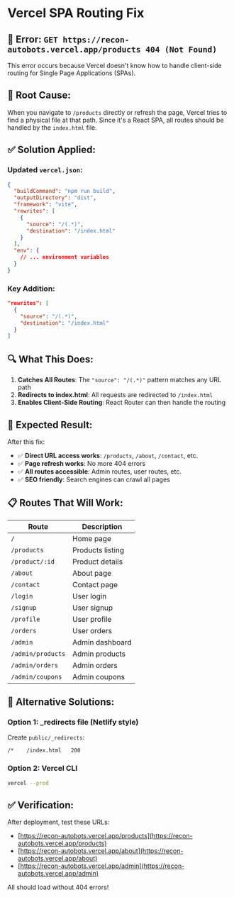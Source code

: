 # Vercel SPA Routing Fix

## 🚨 Error: `GET https://recon-autobots.vercel.app/products 404 (Not Found)`

This error occurs because Vercel doesn't know how to handle client-side routing for Single Page Applications (SPAs).

## 🔧 Root Cause:
When you navigate to `/products` directly or refresh the page, Vercel tries to find a physical file at that path. Since it's a React SPA, all routes should be handled by the `index.html` file.

## ✅ Solution Applied:

### Updated `vercel.json`:
```json
{
  "buildCommand": "npm run build",
  "outputDirectory": "dist",
  "framework": "vite",
  "rewrites": [
    {
      "source": "/(.*)",
      "destination": "/index.html"
    }
  ],
  "env": {
    // ... environment variables
  }
}
```

### Key Addition:
```json
"rewrites": [
  {
    "source": "/(.*)",
    "destination": "/index.html"
  }
]
```

## 🔍 What This Does:

1. **Catches All Routes**: The `"source": "/(.*)"` pattern matches any URL path
2. **Redirects to index.html**: All requests are redirected to `/index.html`
3. **Enables Client-Side Routing**: React Router can then handle the routing

## 🚀 Expected Result:

After this fix:
- ✅ **Direct URL access works**: `/products`, `/about`, `/contact`, etc.
- ✅ **Page refresh works**: No more 404 errors
- ✅ **All routes accessible**: Admin routes, user routes, etc.
- ✅ **SEO friendly**: Search engines can crawl all pages

## 📋 Routes That Will Work:

| Route | Description |
|-------|-------------|
| `/` | Home page |
| `/products` | Products listing |
| `/product/:id` | Product details |
| `/about` | About page |
| `/contact` | Contact page |
| `/login` | User login |
| `/signup` | User signup |
| `/profile` | User profile |
| `/orders` | User orders |
| `/admin` | Admin dashboard |
| `/admin/products` | Admin products |
| `/admin/orders` | Admin orders |
| `/admin/coupons` | Admin coupons |

## 🔧 Alternative Solutions:

### Option 1: _redirects file (Netlify style)
Create `public/_redirects`:
```
/*    /index.html   200
```

### Option 2: Vercel CLI
```bash
vercel --prod
```

## ✅ Verification:
After deployment, test these URLs:
- [https://recon-autobots.vercel.app/products](https://recon-autobots.vercel.app/products)
- [https://recon-autobots.vercel.app/about](https://recon-autobots.vercel.app/about)
- [https://recon-autobots.vercel.app/admin](https://recon-autobots.vercel.app/admin)

All should load without 404 errors!
